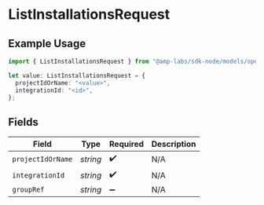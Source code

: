 # ListInstallationsRequest

## Example Usage

```typescript
import { ListInstallationsRequest } from "@amp-labs/sdk-node/models/operations";

let value: ListInstallationsRequest = {
  projectIdOrName: "<value>",
  integrationId: "<id>",
};
```

## Fields

| Field              | Type               | Required           | Description        |
| ------------------ | ------------------ | ------------------ | ------------------ |
| `projectIdOrName`  | *string*           | :heavy_check_mark: | N/A                |
| `integrationId`    | *string*           | :heavy_check_mark: | N/A                |
| `groupRef`         | *string*           | :heavy_minus_sign: | N/A                |